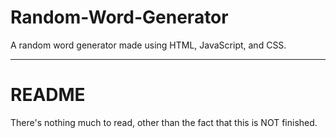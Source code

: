 # Random-Word-Generator
A random word generator made using HTML, JavaScript, and CSS.
________________________________________________________________________________________________________________
# README
There's nothing much to read, other than the fact that this is NOT finished.

